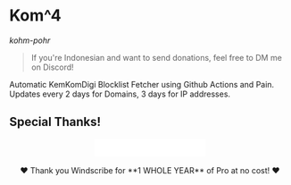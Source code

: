 # Kom^4
_kohm-pohr_

> If you're Indonesian and want to send donations, feel free to DM me on Discord!

Automatic KemKomDigi Blocklist Fetcher using Github Actions and Pain.  
Updates every 2 days for Domains, 3 days for IP addresses.  

## Special Thanks!
<p align="center">
    <img src="assets/Windscribe.png" alt="Windscribe Logo"/>
</p>
<p align="center">
    ❤️ Thank you Windscribe for **1 WHOLE YEAR** of Pro at no cost! ❤️
</p>